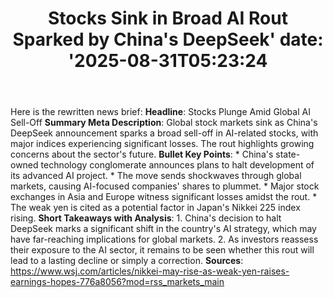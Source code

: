 ﻿---
title: "Stocks Sink in Broad AI Rout Sparked by China's DeepSeek'
date: '2025-08-31T05:23:24"
category: "Markets"
summary: ""
slug: "stocks sink in broad ai rout sparked by chinas deepseek"
source_urls:
  - "https://www.wsj.com/articles/nikkei-may-rise-as-weak-yen-raises-earnings-hopes-776a8056?mod=rss_markets_main"
seo:
  title: "Stocks Sink in Broad AI Rout Sparked by China's DeepSeek | Hash n Hedge'
  description: '"
  keywords: ["news", "markets", "brief"]
---
Here is the rewritten news brief:  **Headline**: Stocks Plunge Amid Global AI Sell-Off  **Summary Meta Description**: Global stock markets sink as China's DeepSeek announcement sparks a broad sell-off in AI-related stocks, with major indices experiencing significant losses. The rout highlights growing concerns about the sector's future.  **Bullet Key Points**: * China's state-owned technology conglomerate announces plans to halt development of its advanced AI project. * The move sends shockwaves through global markets, causing AI-focused companies' shares to plummet. * Major stock exchanges in Asia and Europe witness significant losses amidst the rout. * The weak yen is cited as a potential factor in Japan's Nikkei 225 index rising.  **Short Takeaways with Analysis**: 1. China's decision to halt DeepSeek marks a significant shift in the country's AI strategy, which may have far-reaching implications for global markets. 2. As investors reassess their exposure to the AI sector, it remains to be seen whether this rout will lead to a lasting decline or simply a correction.  **Sources**:  https://www.wsj.com/articles/nikkei-may-rise-as-weak-yen-raises-earnings-hopes-776a8056?mod=rss_markets_main 
